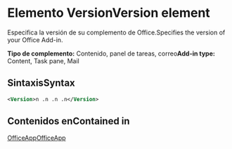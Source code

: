 # <a name="version-element"></a><span data-ttu-id="aa0fe-101">Elemento Version</span><span class="sxs-lookup"><span data-stu-id="aa0fe-101">Version element</span></span>

<span data-ttu-id="aa0fe-102">Especifica la versión de su complemento de Office.</span><span class="sxs-lookup"><span data-stu-id="aa0fe-102">Specifies the version of your Office Add-in.</span></span>

<span data-ttu-id="aa0fe-103">**Tipo de complemento:** Contenido, panel de tareas, correo</span><span class="sxs-lookup"><span data-stu-id="aa0fe-103">**Add-in type:** Content, Task pane, Mail</span></span>

## <a name="syntax"></a><span data-ttu-id="aa0fe-104">Sintaxis</span><span class="sxs-lookup"><span data-stu-id="aa0fe-104">Syntax</span></span>

```XML
<Version>n .n .n .n</Version>
```

## <a name="contained-in"></a><span data-ttu-id="aa0fe-105">Contenidos en</span><span class="sxs-lookup"><span data-stu-id="aa0fe-105">Contained in</span></span>

[<span data-ttu-id="aa0fe-106">OfficeApp</span><span class="sxs-lookup"><span data-stu-id="aa0fe-106">OfficeApp</span></span>](officeapp.md)

